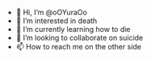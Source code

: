 - 👋 Hi, I’m @oOYuraOo
- 👀 I’m interested in death
- 🌱 I’m currently learning how to die
- 💞️ I’m looking to collaborate on suicide
- 📫 How to reach me on the other side

<!---
oOYuraOo/oOYuraOo is a ✨ special ✨ repository because its `README.md` (this file) appears on your GitHub profile.
You can click the Preview link to take a look at your changes.
--->
